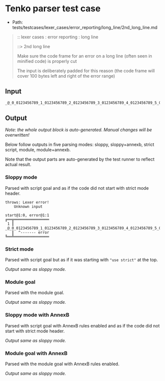 # Tenko parser test case

- Path: tests/testcases/lexer_cases/error_reporting/long_line/2nd_long_line.md

> :: lexer cases : error reporting : long line
>
> ::> 2nd long line
>
> Make sure the code frame for an error on a long line (often seen in minified code) is properly cut
>
> The input is deliberately padded for this reason (the code frame will cover 100 bytes left and right of the error range)

## Input

`````js
_@_0_0123456789_1_0123456789_2_0123456789_3_0123456789_4_0123456789_5_0123456789_6_0123456789_7_0123456789_8_0123456789_9_0123456789_10_0123456789_11_0123456789_12_0123456789_13_0123456789_14_0123456789_15_0123456789_16_0123456789_17_0123456789_18_0123456789_19_0123456789_20
`````

## Output

_Note: the whole output block is auto-generated. Manual changes will be overwritten!_

Below follow outputs in five parsing modes: sloppy, sloppy+annexb, strict script, module, module+annexb.

Note that the output parts are auto-generated by the test runner to reflect actual result.

### Sloppy mode

Parsed with script goal and as if the code did not start with strict mode header.

`````
throws: Lexer error!
    Unknown input

start@1:0, error@1:1
╔══╦════════════════
 1 ║ _@_0_0123456789_1_0123456789_2_0123456789_3_0123456789_4_0123456789_5_0123456789_6_0123456789_7_012345
   ║  ^------- error
╚══╩════════════════

`````

### Strict mode

Parsed with script goal but as if it was starting with `"use strict"` at the top.

_Output same as sloppy mode._

### Module goal

Parsed with the module goal.

_Output same as sloppy mode._

### Sloppy mode with AnnexB

Parsed with script goal with AnnexB rules enabled and as if the code did not start with strict mode header.

_Output same as sloppy mode._

### Module goal with AnnexB

Parsed with the module goal with AnnexB rules enabled.

_Output same as sloppy mode._
